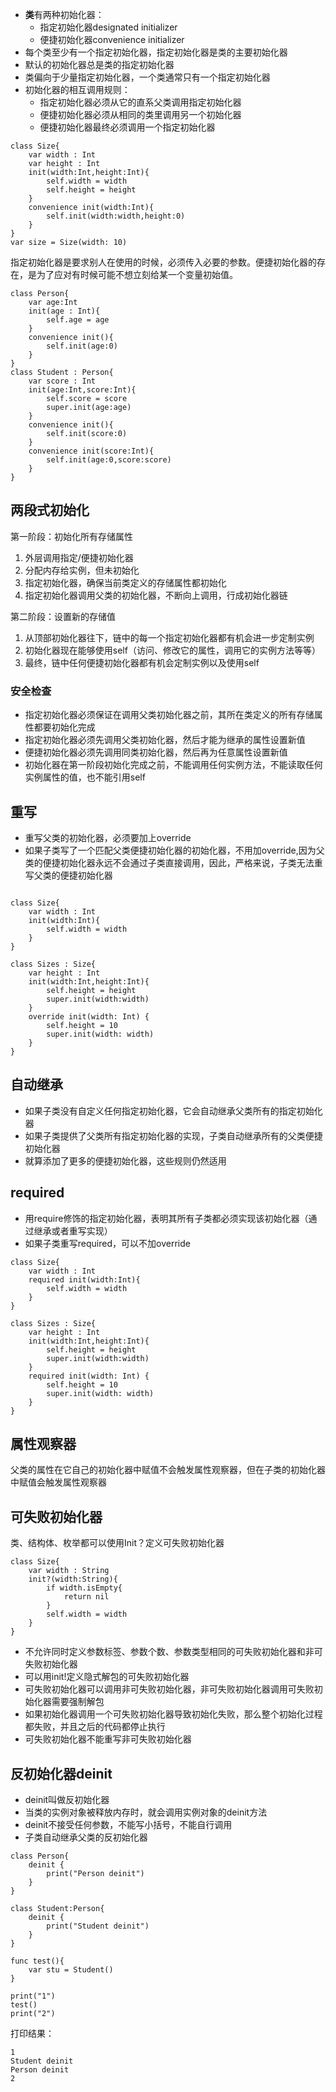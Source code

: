 
* **类**有两种初始化器：
	* 指定初始化器designated initializer
	* 便捷初始化器convenience initializer
* 每个类至少有一个指定初始化器，指定初始化器是类的主要初始化器
* 默认的初始化器总是类的指定初始化器
* 类偏向于少量指定初始化器，一个类通常只有一个指定初始化器
* 初始化器的相互调用规则：
	* 指定初始化器必须从它的直系父类调用指定初始化器
	* 便捷初始化器必须从相同的类里调用另一个初始化器
	* 便捷初始化器最终必须调用一个指定初始化器

	
```
class Size{
    var width : Int
    var height : Int
    init(width:Int,height:Int){
        self.width = width
        self.height = height
    }
    convenience init(width:Int){
        self.init(width:width,height:0)
    }
}
var size = Size(width: 10)
```
指定初始化器是要求别人在使用的时候，必须传入必要的参数。便捷初始化器的存在，是为了应对有时候可能不想立刻给某一个变量初始值。
	
```
class Person{
    var age:Int
    init(age : Int){
        self.age = age
    }
    convenience init(){
        self.init(age:0)
    }
}
class Student : Person{
    var score : Int
    init(age:Int,score:Int){
        self.score = score
        super.init(age:age)
    }
    convenience init(){
        self.init(score:0)
    }
    convenience init(score:Int){
        self.init(age:0,score:score)
    }
}
```

## 两段式初始化

第一阶段：初始化所有存储属性

1. 外层调用指定/便捷初始化器
2. 分配内存给实例，但未初始化
3. 指定初始化器，确保当前类定义的存储属性都初始化
4. 指定初始化器调用父类的初始化器，不断向上调用，行成初始化器链

第二阶段：设置新的存储值

1. 从顶部初始化器往下，链中的每一个指定初始化器都有机会进一步定制实例
2. 初始化器现在能够使用self（访问、修改它的属性，调用它的实例方法等等）
3. 最终，链中任何便捷初始化器都有机会定制实例以及使用self


### 安全检查

* 指定初始化器必须保证在调用父类初始化器之前，其所在类定义的所有存储属性都要初始化完成
* 指定初始化器必须先调用父类初始化器，然后才能为继承的属性设置新值
* 便捷初始化器必须先调用同类初始化器，然后再为任意属性设置新值
* 初始化器在第一阶段初始化完成之前，不能调用任何实例方法，不能读取任何实例属性的值，也不能引用self


## 重写

* 重写父类的初始化器，必须要加上override
* 如果子类写了一个匹配父类便捷初始化器的初始化器，不用加override,因为父类的便捷初始化器永远不会通过子类直接调用，因此，严格来说，子类无法重写父类的便捷初始化器


```

class Size{
    var width : Int
    init(width:Int){
        self.width = width
    }
}

class Sizes : Size{
    var height : Int
    init(width:Int,height:Int){
        self.height = height
        super.init(width:width)
    }
    override init(width: Int) {
        self.height = 10
        super.init(width: width)
    }
}
```

## 自动继承

* 如果子类没有自定义任何指定初始化器，它会自动继承父类所有的指定初始化器
* 如果子类提供了父类所有指定初始化器的实现，子类自动继承所有的父类便捷初始化器
* 就算添加了更多的便捷初始化器，这些规则仍然适用


## required

* 用require修饰的指定初始化器，表明其所有子类都必须实现该初始化器（通过继承或者重写实现）
* 如果子类重写required，可以不加override


```
class Size{
    var width : Int
    required init(width:Int){
        self.width = width
    }
}

class Sizes : Size{
    var height : Int
    init(width:Int,height:Int){
        self.height = height
        super.init(width:width)
    }
    required init(width: Int) {
        self.height = 10
        super.init(width: width)
    }
}
```

## 属性观察器

父类的属性在它自己的初始化器中赋值不会触发属性观察器，但在子类的初始化器中赋值会触发属性观察器

## 可失败初始化器

类、结构体、枚举都可以使用Init？定义可失败初始化器

```
class Size{
    var width : String
    init?(width:String){
        if width.isEmpty{
            return nil
        }
        self.width = width
    }
}
```

* 不允许同时定义参数标签、参数个数、参数类型相同的可失败初始化器和非可失败初始化器
* 可以用init!定义隐式解包的可失败初始化器
* 可失败初始化器可以调用非可失败初始化器，非可失败初始化器调用可失败初始化器需要强制解包
* 如果初始化器调用一个可失败初始化器导致初始化失败，那么整个初始化过程都失败，并且之后的代码都停止执行
* 可失败初始化器不能重写非可失败初始化器


## 反初始化器deinit

* deinit叫做反初始化器
* 当类的实例对象被释放内存时，就会调用实例对象的deinit方法
* deinit不接受任何参数，不能写小括号，不能自行调用
* 子类自动继承父类的反初始化器

```
class Person{
    deinit {
        print("Person deinit")
    }
}

class Student:Person{
    deinit {
        print("Student deinit")
    }
}

func test(){
    var stu = Student()
}

print("1")
test()
print("2")
```
打印结果：

```
1
Student deinit
Person deinit
2
```